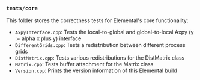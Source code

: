 ### `tests/core`

This folder stores the correctness tests for Elemental's core functionality:

-  `AxpyInterface.cpp`: Tests the local-to-global and global-to-local Axpy 
   (y := alpha x plus y)  interface
-  `DifferentGrids.cpp`: Tests a redistribution between different process grids
-  `DistMatrix.cpp`: Tests various redistributions for the DistMatrix class
-  `Matrix.cpp`: Tests buffer attachment for the Matrix class
-  `Version.cpp`: Prints the version information of this Elemental build
